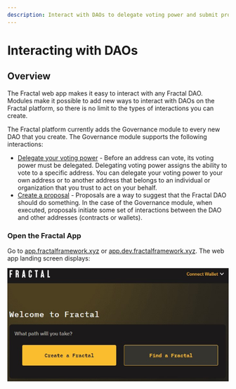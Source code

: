 ```yaml
---
description: Interact with DAOs to delegate voting power and submit proposals.
---
```


# Interacting with DAOs

## Overview

The Fractal web app makes it easy to interact with any Fractal DAO. Modules make it possible to add new ways to interact with DAOs on the Fractal platform, so there is no limit to the types of interactions you can create.

The Fractal platform currently adds the Governance module to every new DAO that you create. The Governance module supports the following interactions:

* [Delegate your voting power](delegate-your-voting-power.md) - Before an address can vote, its voting power must be delegated. Delegating voting power assigns the ability to vote to a specific address. You can delegate your voting power to your own address or to another address that belongs to an individual or organization that you trust to act on your behalf.
* [Create a proposal](create-a-proposal.md) - Proposals are a way to suggest that the Fractal DAO should do something. In the case of the Governance module, when executed, proposals initiate some set of interactions between the DAO and other addresses (contracts or wallets).

### Open the Fractal App

Go to [app.fractalframework.xyz](https://app.fractalframework.xyz) or [app.dev.fractalframework.xyz](https://app.dev.fractalframework.xyz). The web app landing screen displays:

![](../../../.gitbook/assets/fractal-app-landing-page.jpg)

